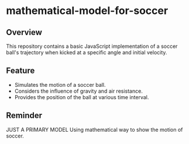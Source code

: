 # mathematical-model-for-soccer
## Overview
This repository contains a basic JavaScript implementation of a soccer ball's trajectory when kicked at a specific angle and initial velocity.
## Feature
- Simulates the motion of a soccer ball.
- Considers the influence of gravity and air resistance.
- Provides the position of the ball at various time interval.

## Reminder
JUST A PRIMARY MODEL
Using mathematical way to show the motion of soccer.
